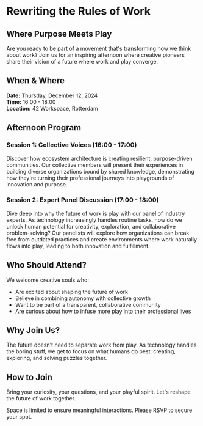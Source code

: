 # Rewriting the Rules of Work

## Where Purpose Meets Play

Are you ready to be part of a movement that's transforming how we think about work? Join us for an inspiring afternoon where creative pioneers share their vision of a future where work and play converge.

## When & Where

**Date:** Thursday, December 12, 2024  
**Time:** 16:00 - 18:00  
**Location:** 42 Workspace, Rotterdam

## Afternoon Program
### Session 1: Collective Voices (16:00 - 17:00)

Discover how ecosystem architecture is creating resilient, purpose-driven communities. Our collective members will present their experiences in building diverse organizations bound by shared knowledge, demonstrating how they're turning their professional journeys into playgrounds of innovation and purpose.

### Session 2: Expert Panel Discussion (17:00 - 18:00)

Dive deep into why the future of work is play with our panel of industry experts. As technology increasingly handles routine tasks, how do we unlock human potential for creativity, exploration, and collaborative problem-solving? Our panelists will explore how organizations can break free from outdated practices and create environments where work naturally flows into play, leading to both innovation and fulfillment.

## Who Should Attend?

We welcome creative souls who:

- Are excited about shaping the future of work
- Believe in combining autonomy with collective growth
- Want to be part of a transparent, collaborative community
- Are curious about how to infuse more play into their professional lives

## Why Join Us?

The future doesn't need to separate work from play. As technology handles the boring stuff, we get to focus on what humans do best: creating, exploring, and solving puzzles together.

## How to Join

Bring your curiosity, your questions, and your playful spirit. Let's reshape the future of work together.

Space is limited to ensure meaningful interactions. Please RSVP to secure your spot.

